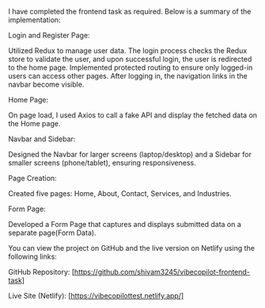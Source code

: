 
I have completed the frontend task as required. Below is a summary of the implementation:


Login and Register Page:

Utilized Redux to manage user data. The login process checks the Redux store to validate the user, and upon successful login, the user is redirected to the home page.
Implemented protected routing to ensure only logged-in users can access other pages. After logging in, the navigation links in the navbar become visible.


Home Page:

On page load, I used Axios to call a fake API and display the fetched data on the Home page.


Navbar and Sidebar:

Designed the Navbar for larger screens (laptop/desktop) and a Sidebar for smaller screens (phone/tablet), ensuring responsiveness.


Page Creation:

Created five pages: Home, About, Contact, Services, and Industries.


Form Page:

Developed a Form Page that captures and displays submitted data on a separate page(Form Data).


You can view the project on GitHub and the live version on Netlify using the following links:

GitHub Repository: [https://github.com/shivam3245/vibecopilot-frontend-task]

Live Site (Netlify): [https://vibecopilottest.netlify.app/]

